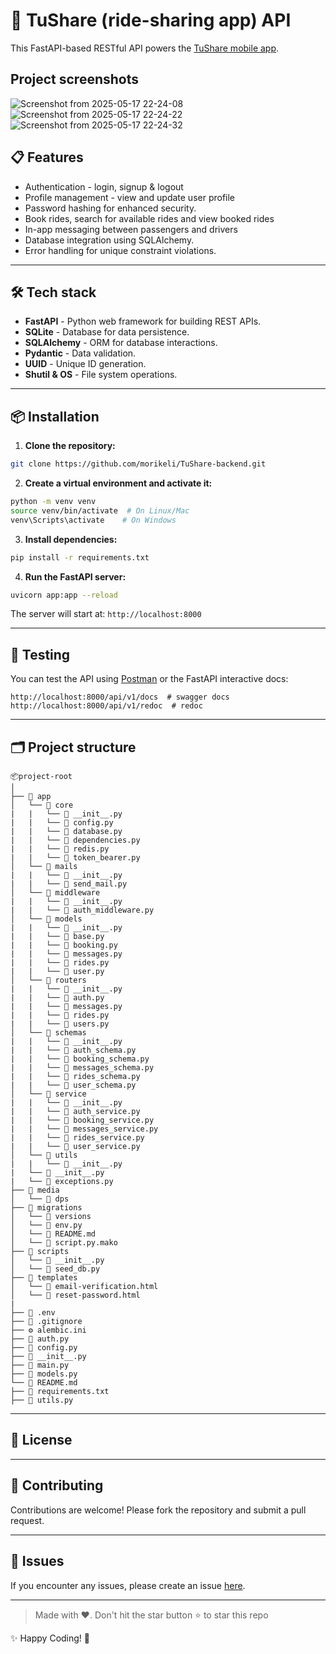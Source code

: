 # 🚀 TuShare (ride-sharing app) API
This FastAPI-based RESTful API powers the [TuShare mobile app](https://github.com/morikeli/TuShare).

## Project screenshots
![Screenshot from 2025-05-17 22-24-08](https://github.com/user-attachments/assets/d5e084bd-2370-4b2d-8197-9e8119e6f489)
![Screenshot from 2025-05-17 22-24-22](https://github.com/user-attachments/assets/c9bce08f-efb0-427c-b9c3-6c3a6c7dd268)
![Screenshot from 2025-05-17 22-24-32](https://github.com/user-attachments/assets/2510f77c-f8f1-44bb-9612-a42c6229c5c9)


## 📋 Features

- Authentication - login, signup & logout
- Profile management - view and update user profile
- Password hashing for enhanced security.
- Book rides, search for available rides and view booked rides
- In-app messaging between passengers and drivers
- Database integration using SQLAlchemy.
- Error handling for unique constraint violations.

---

## 🛠️ Tech stack

- **FastAPI** - Python web framework for building REST APIs.
- **SQLite** - Database for data persistence.
- **SQLAlchemy** - ORM for database interactions.
- **Pydantic** - Data validation.
- **UUID** - Unique ID generation.
- **Shutil & OS** - File system operations.

---

## 📦 Installation

1. **Clone the repository:**

```bash
git clone https://github.com/morikeli/TuShare-backend.git
```

2. **Create a virtual environment and activate it:**

```bash
python -m venv venv
source venv/bin/activate  # On Linux/Mac
venv\Scripts\activate    # On Windows
```

3. **Install dependencies:**

```bash
pip install -r requirements.txt
```

4. **Run the FastAPI server:**

```bash
uvicorn app:app --reload
```

The server will start at: `http://localhost:8000`

---

## 🧪 Testing

You can test the API using [Postman](https://www.postman.com/) or the FastAPI interactive docs:

```
http://localhost:8000/api/v1/docs  # swagger docs
http://localhost:8000/api/v1/redoc  # redoc

```

---

## 🗂️ Project structure

```
📦project-root
│
├── 📂 app
│   └── 📂 core
|   |   └── 📄 __init__.py
|   |   └── 📄 config.py
|   |   └── 📄 database.py
|   |   └── 📄 dependencies.py
|   |   └── 📄 redis.py
|   |   └── 📄 token_bearer.py
│   └── 📂 mails
|   |   └── 📄 __init__.py
|   |   └── 📄 send_mail.py
│   └── 📂 middleware
|   |   └── 📄 __init__.py
|   |   └── 📄 auth_middleware.py
│   └── 📂 models
|   |   └── 📄 __init__.py
|   |   └── 📄 base.py
|   |   └── 📄 booking.py
|   |   └── 📄 messages.py
|   |   └── 📄 rides.py
|   |   └── 📄 user.py
│   └── 📂 routers
|   |   └── 📄 __init__.py
|   |   └── 📄 auth.py
|   |   └── 📄 messages.py
|   |   └── 📄 rides.py
|   |   └── 📄 users.py
│   └── 📂 schemas
|   |   └── 📄 __init__.py
|   |   └── 📄 auth_schema.py
|   |   └── 📄 booking_schema.py
|   |   └── 📄 messages_schema.py
|   |   └── 📄 rides_schema.py
|   |   └── 📄 user_schema.py
│   └── 📂 service
|   |   └── 📄 __init__.py
|   |   └── 📄 auth_service.py
|   |   └── 📄 booking_service.py
|   |   └── 📄 messages_service.py
|   |   └── 📄 rides_service.py
|   |   └── 📄 user_service.py
│   └── 📂 utils
|   |   └── 📄 __init__.py
|   └── 📄 __init__.py
|   └── 📄 exceptions.py
├── 📂 media
│   └── 📂 dps
├── 📂 migrations
│   └── 📂 versions
│   └── 📄 env.py
│   └── 📄 README.md
│   └── 📄 script.py.mako
├── 📄 scripts
│   └── 📄 __init__.py
│   └── 📄 seed_db.py
├── 📄 templates
│   └── 📄 email-verification.html
│   └── 📄 reset-password.html
|
├── 📄 .env
├── 📄 .gitignore
├── ⚙️ alembic.ini
├── 📄 auth.py
├── 📄 config.py
├── 📄 __init__.py
├── 📄 main.py
├── 📄 models.py
└── 📄 README.md
├── 📄 requirements.txt
├── 📄 utils.py
```

---

## 📌 License

---

## 🤝 Contributing

Contributions are welcome! Please fork the repository and submit a pull request.

---

## 🐛 Issues

If you encounter any issues, please create an issue [here](https://github.com/morikeli/TuShare-backend/issues).

---

> Made with ♥️. Don't hit the star button ⭐ to star this repo

✨ Happy Coding! 🚀

